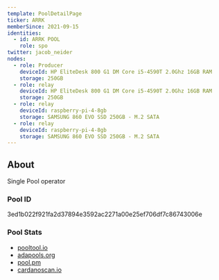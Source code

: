 ```yaml
---
template: PoolDetailPage
ticker: ARRK
memberSince: 2021-09-15
identities:
  - id: ARRK POOL
    role: spo
twitter: jacob_neider
nodes:
  - role: Producer 
    deviceId: HP EliteDesk 800 G1 DM Core i5-4590T 2.0Ghz 16GB RAM
    storage: 250GB 
  - role: relay 
    deviceId: HP EliteDesk 800 G1 DM Core i5-4590T 2.0Ghz 16GB RAM
    storage: 250GB 
  - role: relay
    deviceId: raspberry-pi-4-8gb
    storage: SAMSUNG 860 EVO SSD 250GB - M.2 SATA
  - role: relay
    deviceId: raspberry-pi-4-8gb
    storage: SAMSUNG 860 EVO SSD 250GB - M.2 SATA
---
```


## About

Single Pool operator 

### Pool ID

3ed1b022f921fa2d37894e3592ac2271a00e25ef706df7c86743006e

### Pool Stats

- [pooltool.io](https://pooltool.io/pool/3ed1b022f921fa2d37894e3592ac2271a00e25ef706df7c86743006e)
- [adapools.org](https://adapools.org/pool/3ed1b022f921fa2d37894e3592ac2271a00e25ef706df7c86743006e)
- [pool.pm](https://pool.pm/3ed1b022f921fa2d37894e3592ac2271a00e25ef706df7c86743006e)
- [cardanoscan.io](https://cardanoscan.io/pool/3ed1b022f921fa2d37894e3592ac2271a00e25ef706df7c86743006e)
